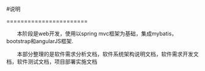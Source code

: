 #说明

=======================

&emsp;&emsp;本阶段是web开发，使用以spring mvc框架为基础，集成mybatis，bootstrap和angularJS框架.

&emsp;&emsp;本部分整理的是软件需求分析文档，软件系统架构说明文档，软件需求开发文档，软件测试文档，项目部署实施文档


